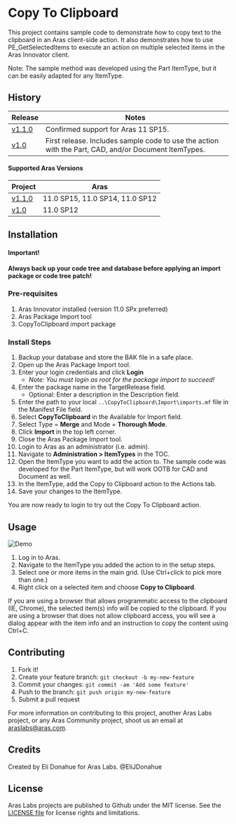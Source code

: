 # Copy To Clipboard

This project contains sample code to demonstrate how to copy text to the clipboard in an Aras client-side action. It also demonstrates how to use PE_GetSelectedItems to execute an action on multiple selected items in the Aras Innovator client.

Note: The sample method was developed using the Part ItemType, but it can be easily adapted for any ItemType.

## History

Release | Notes
--------|--------
[v1.1.0](https://github.com/ArasLabs/copy-to-clipboard/releases/tag/v1.1.0) | Confirmed support for Aras 11 SP15.
[v1.0](https://github.com/ArasLabs/copy-to-clipboard/releases/tag/v1.0) | First release. Includes sample code to use the action with the Part, CAD, and/or Document ItemTypes.

#### Supported Aras Versions

Project | Aras
--------|------
[v1.1.0](https://github.com/ArasLabs/copy-to-clipboard/releases/tag/v1.1.0) | 11.0 SP15, 11.0 SP14, 11.0 SP12
[v1.0](https://github.com/ArasLabs/copy-to-clipboard/releases/tag/v1.0) | 11.0 SP12

## Installation

#### Important!
**Always back up your code tree and database before applying an import package or code tree patch!**

### Pre-requisites

1. Aras Innovator installed (version 11.0 SPx preferred)
2. Aras Package Import tool
3. CopyToClipboard import package

### Install Steps

1. Backup your database and store the BAK file in a safe place.
2. Open up the Aras Package Import tool.
3. Enter your login credentials and click **Login**
    * _Note: You must login as root for the package import to succeed!_
4. Enter the package name in the TargetRelease field.
    * Optional: Enter a description in the Description field.
5. Enter the path to your local `..\CopyToClipboard\Import\imports.mf` file in the Manifest File field.
6. Select **CopyToClipboard** in the Available for Import field.
7. Select Type = **Merge** and Mode = **Thorough Mode**.
8. Click **Import** in the top left corner.
9. Close the Aras Package Import tool.
10. Login to Aras as an administrator (i.e. admin).
11. Navigate to **Administration > ItemTypes** in the TOC.
12. Open the ItemType you want to add the action to. The sample code was developed for the Part ItemType, but will work OOTB for CAD and Document as well.
13. In the ItemType, add the Copy to Clipboard action to the Actions tab.
14. Save your changes to the ItemType.

You are now ready to login to try out the Copy To Clipboard action.

## Usage

![Demo](Screenshots/demo.gif)

1. Log in to Aras.
2. Navigate to the ItemType you added the action to in the setup steps.
3. Select one or more items in the main grid. (Use Ctrl+click to pick more than one.)
4. Right click on a selected item and choose **Copy to Clipboard**. 

If you are using a browser that allows programmatic access to the clipboard (IE, Chrome), the selected item(s) info will be copied to the clipboard. If you are using a browser that does not allow clipboard access, you will see a dialog appear with the item info and an instruction to copy the content using Ctrl+C.

## Contributing

1. Fork it!
2. Create your feature branch: `git checkout -b my-new-feature`
3. Commit your changes: `git commit -am 'Add some feature'`
4. Push to the branch: `git push origin my-new-feature`
5. Submit a pull request

For more information on contributing to this project, another Aras Labs project, or any Aras Community project, shoot us an email at araslabs@aras.com.

## Credits

Created by Eli Donahue for Aras Labs. @EliJDonahue

## License

Aras Labs projects are published to Github under the MIT license. See the [LICENSE file](./LICENSE.md) for license rights and limitations.
